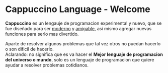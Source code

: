 # Cappuccino Language - Welcome

**Cappuccino** es un lengauje de programacion experimental y nuevo, que se fue diseñado para ser <u>moderno</u> y <u>amigable</u>, asi mismo agregar nuevas funciones para serlo mas divertido.

Aparte de resolver algunos problemas que tal vez otros no puedan hacerlo o son dificil de hacerlo.<br>
Aclarando: no significa que es va hacer el **Mejor lenguaje de programacion del universo o mundo**, solo es un lenguaje de programacion que quiere ayudar a resolver problemas cotidianos.